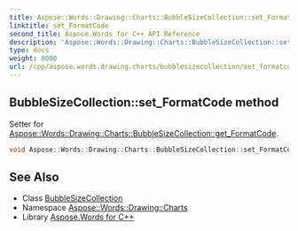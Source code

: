 ```yaml
---
title: Aspose::Words::Drawing::Charts::BubbleSizeCollection::set_FormatCode method
linktitle: set_FormatCode
second_title: Aspose.Words for C++ API Reference
description: 'Aspose::Words::Drawing::Charts::BubbleSizeCollection::set_FormatCode method. Setter for Aspose::Words::Drawing::Charts::BubbleSizeCollection::get_FormatCode in C++.'
type: docs
weight: 8000
url: /cpp/aspose.words.drawing.charts/bubblesizecollection/set_formatcode/
---
```

## BubbleSizeCollection::set_FormatCode method


Setter for [Aspose::Words::Drawing::Charts::BubbleSizeCollection::get_FormatCode](../get_formatcode/).

```cpp
void Aspose::Words::Drawing::Charts::BubbleSizeCollection::set_FormatCode(const System::String &value)
```

## See Also

* Class [BubbleSizeCollection](../)
* Namespace [Aspose::Words::Drawing::Charts](../../)
* Library [Aspose.Words for C++](../../../)
